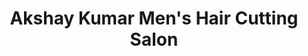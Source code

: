 ---
title: "Akshay Kumar Men's Hair Cutting Salon"
url: /nagpur/akshay-kumar-mens-hair-cutting-salon/
shop: hairdresser
---